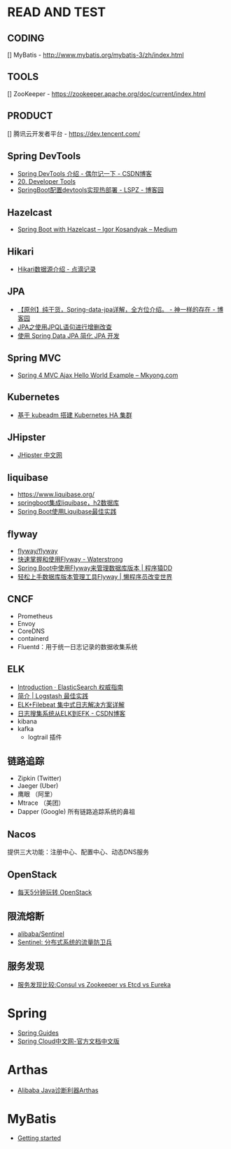 # READ AND TEST

## CODING

[] MyBatis - http://www.mybatis.org/mybatis-3/zh/index.html

## TOOLS

[] ZooKeeper - https://zookeeper.apache.org/doc/current/index.html

## PRODUCT

[] 腾讯云开发者平台 - https://dev.tencent.com/

## Spring DevTools

* [Spring DevTools 介绍 - 偶尔记一下 - CSDN博客](https://blog.csdn.net/isea533/article/details/70495714)
* [20. Developer Tools](https://docs.spring.io/spring-boot/docs/current/reference/html/using-boot-devtools.html)
* [SpringBoot配置devtools实现热部署 - LSPZ - 博客园](https://www.cnblogs.com/lspz/p/6832358.html)

## Hazelcast

* [Spring Boot with Hazelcast – Igor Kosandyak – Medium](https://medium.com/@igorkosandyak/spring-boot-with-hazelcast-b04d13927745)

## Hikari

* [Hikari数据源介绍 - 点滴记录](https://izhong.me/index.php/archives/78/)

## JPA

* [【原创】纯干货，Spring-data-jpa详解，全方位介绍。 - 神一样的存在 - 博客园](https://www.cnblogs.com/dreamroute/p/5173896.html)
* [JPA之使用JPQL语句进行增删改查](https://www.jianshu.com/p/06beda1a0831)
* [使用 Spring Data JPA 简化 JPA 开发](https://www.ibm.com/developerworks/cn/opensource/os-cn-spring-jpa/index.html)

## Spring MVC

* [Spring 4 MVC Ajax Hello World Example – Mkyong.com](https://www.mkyong.com/spring-mvc/spring-4-mvc-ajax-hello-world-example/)

## Kubernetes

* [基于 kubeadm 搭建 Kubernetes HA 集群](https://github.com/zhangjiongdev/k8s/blob/master/k8shacluster.md)

## JHipster

* [JHipster 中文网](https://www.jhipster-cn.tech/)

## liquibase

* https://www.liquibase.org/
* [springboot集成liquibase，h2数据库](https://www.cnblogs.com/jin-zhe/p/8203890.html)
* [Spring Boot使用Liquibase最佳实践](https://segmentfault.com/a/1190000016641122)

## flyway

* [flyway/flyway](https://github.com/flyway/flyway)
* [快速掌握和使用Flyway - Waterstrong](https://blog.waterstrong.me/flyway-in-practice/)
* [Spring Boot中使用Flyway来管理数据库版本 | 程序猿DD](http://blog.didispace.com/spring-boot-flyway-db-version/)
* [轻松上手数据库版本管理工具Flyway | 懒程序员改变世界](http://qinghua.github.io/flyway/)

## CNCF

  * Prometheus
  * Envoy
  * CoreDNS
  * containerd
  * Fluentd：用于统一日志记录的数据收集系统

## ELK

* [Introduction · ElasticSearch 权威指南](https://fuxiaopang.gitbooks.io/learnelasticsearch/)
* [简介 | Logstash 最佳实践](https://doc.yonyoucloud.com/doc/logstash-best-practice-cn/index.html)
* [ELK+Filebeat 集中式日志解决方案详解](https://www.ibm.com/developerworks/cn/opensource/os-cn-elk-filebeat/index.html)
* [日志搜集系统从ELK到EFK - CSDN博客](https://blog.csdn.net/mawming/article/details/78344939)
* kibana
* kafka
  * logtrail 插件

## 链路追踪

  * Zipkin (Twitter)
  * Jaeger (Uber)
  * 鹰眼 （阿里）
  * Mtrace （美团）
  * Dapper (Google) 所有链路追踪系统的鼻祖

## Nacos 

提供三大功能：注册中心、配置中心、动态DNS服务

## OpenStack

* [每天5分钟玩转 OpenStack](https://www.ibm.com/developerworks/community/blogs/132cfa78-44b0-4376-85d0-d3096cd30d3f?sortby=0&order=asc&maxresults=15&page=0&lang=en)

## 限流熔断

* [alibaba/Sentinel](https://github.com/alibaba/Sentinel)
* [Sentinel: 分布式系统的流量防卫兵](https://github.com/alibaba/Sentinel/wiki/%E4%BB%8B%E7%BB%8D)

## 服务发现

* [服务发现比较:Consul vs Zookeeper vs Etcd vs Eureka](https://luyiisme.github.io/2017/04/22/spring-cloud-service-discovery-products/)

# Spring

* [Spring Guides](https://spring.io/guides)
* [Spring Cloud中文网-官方文档中文版](https://www.springcloud.cc/)

# Arthas

* [Alibaba Java诊断利器Arthas](https://alibaba.github.io/arthas/)

# MyBatis

* [Getting started](https://mybatis.org/mybatis-3/getting-started.html)

